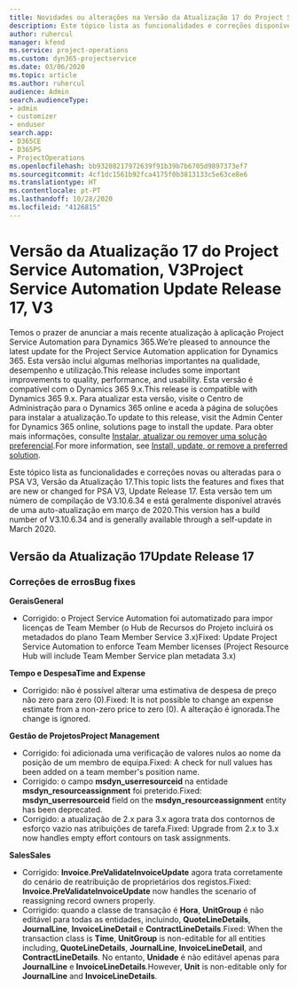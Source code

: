 ```yaml
---
title: Novidades ou alterações na Versão da Atualização 17 do Project Service Automation, V3
description: Este tópico lista as funcionalidades e correções disponíveis no Project Service Automation V3, Versão da Atualização 17, V3.
author: ruhercul
manager: kfend
ms.service: project-operations
ms.custom: dyn365-projectservice
ms.date: 03/06/2020
ms.topic: article
ms.author: ruhercul
audience: Admin
search.audienceType:
- admin
- customizer
- enduser
search.app:
- D365CE
- D365PS
- ProjectOperations
ms.openlocfilehash: bb93208217972639f91b39b7b6705d9897373ef7
ms.sourcegitcommit: 4cf1dc1561b92fca4175f0b3813133c5e63ce8e6
ms.translationtype: HT
ms.contentlocale: pt-PT
ms.lasthandoff: 10/28/2020
ms.locfileid: "4126815"
---
```

# <a name="project-service-automation-update-release-17-v3"></a><span data-ttu-id="21fbe-103">Versão da Atualização 17 do Project Service Automation, V3</span><span class="sxs-lookup"><span data-stu-id="21fbe-103">Project Service Automation Update Release 17, V3</span></span>

<span data-ttu-id="21fbe-104">Temos o prazer de anunciar a mais recente atualização à aplicação Project Service Automation para Dynamics 365.</span><span class="sxs-lookup"><span data-stu-id="21fbe-104">We’re pleased to announce the latest update for the Project Service Automation application for Dynamics 365.</span></span> <span data-ttu-id="21fbe-105">Esta versão inclui algumas melhorias importantes na qualidade, desempenho e utilização.</span><span class="sxs-lookup"><span data-stu-id="21fbe-105">This release includes some important improvements to quality, performance, and usability.</span></span>  <span data-ttu-id="21fbe-106">Esta versão é compatível com o Dynamics 365 9.x.</span><span class="sxs-lookup"><span data-stu-id="21fbe-106">This release is compatible with Dynamics 365 9.x.</span></span> <span data-ttu-id="21fbe-107">Para atualizar esta versão, visite o Centro de Administração para o Dynamics 365 online e aceda à página de soluções para instalar a atualização.</span><span class="sxs-lookup"><span data-stu-id="21fbe-107">To update to this release, visit the Admin Center for Dynamics 365 online, solutions page to install the update.</span></span> <span data-ttu-id="21fbe-108">Para obter mais informações, consulte [Instalar, atualizar ou remover uma solução preferencial](https://docs.microsoft.com/power-platform/admin/install-remove-preferred-solution).</span><span class="sxs-lookup"><span data-stu-id="21fbe-108">For more information, see [Install, update, or remove a preferred solution](https://docs.microsoft.com/power-platform/admin/install-remove-preferred-solution).</span></span>

<span data-ttu-id="21fbe-109">Este tópico lista as funcionalidades e correções novas ou alteradas para o PSA V3, Versão da Atualização 17.</span><span class="sxs-lookup"><span data-stu-id="21fbe-109">This topic lists the features and fixes that are new or changed for PSA V3, Update Release 17.</span></span> <span data-ttu-id="21fbe-110">Esta versão tem um número de compilação de V3.10.6.34 e está geralmente disponível através de uma auto-atualização em março de 2020.</span><span class="sxs-lookup"><span data-stu-id="21fbe-110">This version has a build number of V3.10.6.34 and is generally available through a self-update in March 2020.</span></span>


## <a name="update-release-17"></a><span data-ttu-id="21fbe-111">Versão da Atualização 17</span><span class="sxs-lookup"><span data-stu-id="21fbe-111">Update Release 17</span></span>

### <a name="bug-fixes"></a><span data-ttu-id="21fbe-112">Correções de erros</span><span class="sxs-lookup"><span data-stu-id="21fbe-112">Bug fixes</span></span>

<span data-ttu-id="21fbe-113">**Gerais**</span><span class="sxs-lookup"><span data-stu-id="21fbe-113">**General**</span></span>

- <span data-ttu-id="21fbe-114">Corrigido: o Project Service Automation foi automatizado para impor licenças de Team Member (o Hub de Recursos do Projeto incluirá os metadados do plano Team Member Service 3.x)</span><span class="sxs-lookup"><span data-stu-id="21fbe-114">Fixed: Update Project Service Automation to enforce Team Member licenses (Project Resource Hub will include Team Member Service plan metadata 3.x)</span></span>
 
<span data-ttu-id="21fbe-115">**Tempo e Despesa**</span><span class="sxs-lookup"><span data-stu-id="21fbe-115">**Time and Expense**</span></span>

- <span data-ttu-id="21fbe-116">Corrigido: não é possível alterar uma estimativa de despesa de preço não zero para zero (0).</span><span class="sxs-lookup"><span data-stu-id="21fbe-116">Fixed: It is not possible to change an expense estimate from a non-zero price to zero (0).</span></span> <span data-ttu-id="21fbe-117">A alteração é ignorada.</span><span class="sxs-lookup"><span data-stu-id="21fbe-117">The change is ignored.</span></span>

<span data-ttu-id="21fbe-118">**Gestão de Projetos**</span><span class="sxs-lookup"><span data-stu-id="21fbe-118">**Project Management**</span></span>

- <span data-ttu-id="21fbe-119">Corrigido: foi adicionada uma verificação de valores nulos ao nome da posição de um membro de equipa.</span><span class="sxs-lookup"><span data-stu-id="21fbe-119">Fixed: A check for null values has been added on a team member's position name.</span></span>
- <span data-ttu-id="21fbe-120">Corrigido: o campo **msdyn_userresourceid** na entidade **msdyn_resourceassignment** foi preterido.</span><span class="sxs-lookup"><span data-stu-id="21fbe-120">Fixed: **msdyn_userresourceid** field on the **msdyn_resourceassignment** entity has been deprecated.</span></span>
- <span data-ttu-id="21fbe-121">Corrigido: a atualização de 2.x para 3.x agora trata dos contornos de esforço vazio nas atribuições de tarefa.</span><span class="sxs-lookup"><span data-stu-id="21fbe-121">Fixed: Upgrade from 2.x to 3.x now handles empty effort contours on task assignments.</span></span>

<span data-ttu-id="21fbe-122">**Sales**</span><span class="sxs-lookup"><span data-stu-id="21fbe-122">**Sales**</span></span>

- <span data-ttu-id="21fbe-123">Corrigido: **Invoice.PreValidateInvoiceUpdate** agora trata corretamente do cenário de reatribuição de proprietários dos registos.</span><span class="sxs-lookup"><span data-stu-id="21fbe-123">Fixed: **Invoice.PreValidateInvoiceUpdate** now handles the scenario of reassigning record owners properly.</span></span>
- <span data-ttu-id="21fbe-124">Corrigido: quando a classe de transação é **Hora**, **UnitGroup** é não editável para todas as entidades, incluindo, **QuoteLineDetails**, **JournalLine**, **InvoiceLineDetail** e **ContractLineDetails**.</span><span class="sxs-lookup"><span data-stu-id="21fbe-124">Fixed: When the transaction class is **Time**, **UnitGroup** is non-editable for all entities including, **QuoteLineDetails**, **JournalLine**, **InvoiceLineDetail**, and **ContractLineDetails**.</span></span> <span data-ttu-id="21fbe-125">No entanto, **Unidade** é não editável apenas para **JournalLine** e **InvoiceLineDetails**.</span><span class="sxs-lookup"><span data-stu-id="21fbe-125">However, **Unit** is non-editable only for **JournalLine** and **InvoiceLineDetails**.</span></span>


